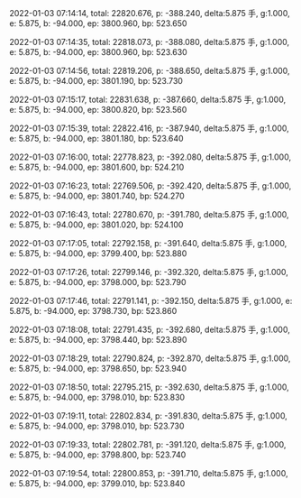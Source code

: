 2022-01-03 07:14:14, total: 22820.676, p: -388.240, delta:5.875 手, g:1.000, e: 5.875, b: -94.000, ep: 3800.960, bp: 523.650

2022-01-03 07:14:35, total: 22818.073, p: -388.080, delta:5.875 手, g:1.000, e: 5.875, b: -94.000, ep: 3800.960, bp: 523.630

2022-01-03 07:14:56, total: 22819.206, p: -388.650, delta:5.875 手, g:1.000, e: 5.875, b: -94.000, ep: 3801.190, bp: 523.730

2022-01-03 07:15:17, total: 22831.638, p: -387.660, delta:5.875 手, g:1.000, e: 5.875, b: -94.000, ep: 3800.820, bp: 523.560

2022-01-03 07:15:39, total: 22822.416, p: -387.940, delta:5.875 手, g:1.000, e: 5.875, b: -94.000, ep: 3801.180, bp: 523.640

2022-01-03 07:16:00, total: 22778.823, p: -392.080, delta:5.875 手, g:1.000, e: 5.875, b: -94.000, ep: 3801.600, bp: 524.210

2022-01-03 07:16:23, total: 22769.506, p: -392.420, delta:5.875 手, g:1.000, e: 5.875, b: -94.000, ep: 3801.740, bp: 524.270

2022-01-03 07:16:43, total: 22780.670, p: -391.780, delta:5.875 手, g:1.000, e: 5.875, b: -94.000, ep: 3801.020, bp: 524.100

2022-01-03 07:17:05, total: 22792.158, p: -391.640, delta:5.875 手, g:1.000, e: 5.875, b: -94.000, ep: 3799.400, bp: 523.880

2022-01-03 07:17:26, total: 22799.146, p: -392.320, delta:5.875 手, g:1.000, e: 5.875, b: -94.000, ep: 3798.000, bp: 523.790

2022-01-03 07:17:46, total: 22791.141, p: -392.150, delta:5.875 手, g:1.000, e: 5.875, b: -94.000, ep: 3798.730, bp: 523.860

2022-01-03 07:18:08, total: 22791.435, p: -392.680, delta:5.875 手, g:1.000, e: 5.875, b: -94.000, ep: 3798.440, bp: 523.890

2022-01-03 07:18:29, total: 22790.824, p: -392.870, delta:5.875 手, g:1.000, e: 5.875, b: -94.000, ep: 3798.650, bp: 523.940

2022-01-03 07:18:50, total: 22795.215, p: -392.630, delta:5.875 手, g:1.000, e: 5.875, b: -94.000, ep: 3798.010, bp: 523.830

2022-01-03 07:19:11, total: 22802.834, p: -391.830, delta:5.875 手, g:1.000, e: 5.875, b: -94.000, ep: 3798.010, bp: 523.730

2022-01-03 07:19:33, total: 22802.781, p: -391.120, delta:5.875 手, g:1.000, e: 5.875, b: -94.000, ep: 3798.800, bp: 523.740

2022-01-03 07:19:54, total: 22800.853, p: -391.710, delta:5.875 手, g:1.000, e: 5.875, b: -94.000, ep: 3799.010, bp: 523.840